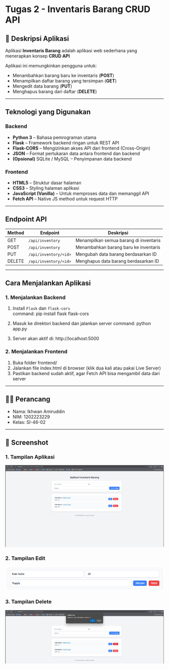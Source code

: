 # Tugas 2 - Inventaris Barang CRUD API

## 📌 Deskripsi Aplikasi
Aplikasi **Inventaris Barang** adalah aplikasi web sederhana yang menerapkan konsep **CRUD API**

Aplikasi ini memungkinkan pengguna untuk:

- Menambahkan barang baru ke inventaris (**POST**)
- Menampilkan daftar barang yang tersimpan (**GET**)
- Mengedit data barang (**PUT**)
- Menghapus barang dari daftar (**DELETE**)

---

## Teknologi yang Digunakan

### Backend
- **Python 3** – Bahasa pemrograman utama
- **Flask** – Framework backend ringan untuk REST API
- **Flask-CORS** – Mengizinkan akses API dari frontend (Cross-Origin)
- **JSON** – Format pertukaran data antara frontend dan backend
- **(Opsional)** SQLite / MySQL – Penyimpanan data backend

### Frontend
- **HTML5** – Struktur dasar halaman
- **CSS3** – Styling halaman aplikasi
- **JavaScript (Vanilla)** – Untuk memproses data dan memanggil API
- **Fetch API** – Native JS method untuk request HTTP

---

## Endpoint API

| Method | Endpoint               | Deskripsi                                |
|--------|------------------------|------------------------------------------|
| GET    | `/api/inventory`       | Menampilkan semua barang di inventaris   |
| POST   | `/api/inventory`       | Menambahkan barang baru ke inventaris    |
| PUT    | `/api/inventory/<id>`  | Mengubah data barang berdasarkan ID      |
| DELETE | `/api/inventory/<id>`  | Menghapus data barang berdasarkan ID     |

---

## Cara Menjalankan Aplikasi

### 1. Menjalankan Backend
1. Install `Flask` dan `flask-cors`  
   command: pip install flask flask-cors

2. Masuk ke direktori backend dan jalankan server
   command: python app.py

3. Server akan aktif di:
   http://localhost:5000

### 2. Menjalankan Frontend
1. Buka folder frontend/
2. Jalankan file index.html di browser (klik dua kali atau pakai Live Server)
3. Pastikan backend sudah aktif, agar Fetch API bisa mengambil data dari server

---

## 👨‍💻 Perancang
- Nama: Ikhwan Amiruddin
- NIM: 1202223229
- Kelas: SI-46-02

---

## 📸 Screenshot
### 1. Tampilan Aplikasi
![Tampilan Aplikasi](asset/1.png)
### 2. Tampilan Edit
![Tampilan Edit](asset/2.png)
### 3. Tampilan Delete
![Tampilan Delete](asset/3.png)